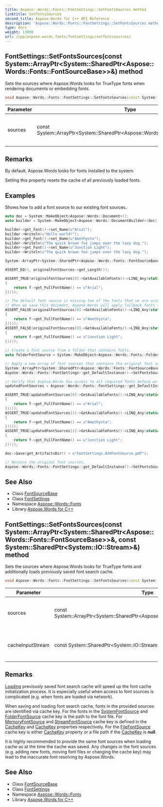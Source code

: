 ```yaml
---
title: Aspose::Words::Fonts::FontSettings::SetFontsSources method
linktitle: SetFontsSources
second_title: Aspose.Words for C++ API Reference
description: 'Aspose::Words::Fonts::FontSettings::SetFontsSources method. Sets the sources where Aspose.Words looks for TrueType fonts when rendering documents or embedding fonts in C++.'
type: docs
weight: 13000
url: /cpp/aspose.words.fonts/fontsettings/setfontssources/
---
```

## FontSettings::SetFontsSources(const System::ArrayPtr\<System::SharedPtr\<Aspose::Words::Fonts::FontSourceBase\>\>\&) method


Sets the sources where Aspose.Words looks for TrueType fonts when rendering documents or embedding fonts.

```cpp
void Aspose::Words::Fonts::FontSettings::SetFontsSources(const System::ArrayPtr<System::SharedPtr<Aspose::Words::Fonts::FontSourceBase>> &sources)
```


| Parameter | Type | Description |
| --- | --- | --- |
| sources | const System::ArrayPtr\<System::SharedPtr\<Aspose::Words::Fonts::FontSourceBase\>\>\& | An array of sources that contain TrueType fonts. |
## Remarks


By default, Aspose.Words looks for fonts installed to the system.

Setting this property resets the cache of all previously loaded fonts.

## Examples



Shows how to add a font source to our existing font sources. 
```cpp
auto doc = System::MakeObject<Aspose::Words::Document>();
auto builder = System::MakeObject<Aspose::Words::DocumentBuilder>(doc);

builder->get_Font()->set_Name(u"Arial");
builder->Writeln(u"Hello world!");
builder->get_Font()->set_Name(u"Amethysta");
builder->Writeln(u"The quick brown fox jumps over the lazy dog.");
builder->get_Font()->set_Name(u"Junction Light");
builder->Writeln(u"The quick brown fox jumps over the lazy dog.");

System::ArrayPtr<System::SharedPtr<Aspose::Words::Fonts::FontSourceBase>> originalFontSources = Aspose::Words::Fonts::FontSettings::get_DefaultInstance()->GetFontsSources();

ASSERT_EQ(1, originalFontSources->get_Length());

ASSERT_TRUE(originalFontSources[0]->GetAvailableFonts()->LINQ_Any(static_cast<System::Func<System::SharedPtr<Aspose::Words::Fonts::PhysicalFontInfo>, bool>>(static_cast<std::function<bool(System::SharedPtr<Aspose::Words::Fonts::PhysicalFontInfo> f)>>([](System::SharedPtr<Aspose::Words::Fonts::PhysicalFontInfo> f) -> bool
{
    return f->get_FullFontName() == u"Arial";
}))));

// The default font source is missing two of the fonts that we are using in our document.
// When we save this document, Aspose.Words will apply fallback fonts to all text formatted with inaccessible fonts.
ASSERT_FALSE(originalFontSources[0]->GetAvailableFonts()->LINQ_Any(static_cast<System::Func<System::SharedPtr<Aspose::Words::Fonts::PhysicalFontInfo>, bool>>(static_cast<std::function<bool(System::SharedPtr<Aspose::Words::Fonts::PhysicalFontInfo> f)>>([](System::SharedPtr<Aspose::Words::Fonts::PhysicalFontInfo> f) -> bool
{
    return f->get_FullFontName() == u"Amethysta";
}))));
ASSERT_FALSE(originalFontSources[0]->GetAvailableFonts()->LINQ_Any(static_cast<System::Func<System::SharedPtr<Aspose::Words::Fonts::PhysicalFontInfo>, bool>>(static_cast<std::function<bool(System::SharedPtr<Aspose::Words::Fonts::PhysicalFontInfo> f)>>([](System::SharedPtr<Aspose::Words::Fonts::PhysicalFontInfo> f) -> bool
{
    return f->get_FullFontName() == u"Junction Light";
}))));

// Create a font source from a folder that contains fonts.
auto folderFontSource = System::MakeObject<Aspose::Words::Fonts::FolderFontSource>(get_FontsDir(), true);

// Apply a new array of font sources that contains the original font sources, as well as our custom fonts.
System::ArrayPtr<System::SharedPtr<Aspose::Words::Fonts::FontSourceBase>> updatedFontSources = System::MakeArray<System::SharedPtr<Aspose::Words::Fonts::FontSourceBase>>({originalFontSources[0], folderFontSource});
Aspose::Words::Fonts::FontSettings::get_DefaultInstance()->SetFontsSources(updatedFontSources);

// Verify that Aspose.Words has access to all required fonts before we render the document to PDF.
updatedFontSources = Aspose::Words::Fonts::FontSettings::get_DefaultInstance()->GetFontsSources();

ASSERT_TRUE(updatedFontSources[0]->GetAvailableFonts()->LINQ_Any(static_cast<System::Func<System::SharedPtr<Aspose::Words::Fonts::PhysicalFontInfo>, bool>>(static_cast<std::function<bool(System::SharedPtr<Aspose::Words::Fonts::PhysicalFontInfo> f)>>([](System::SharedPtr<Aspose::Words::Fonts::PhysicalFontInfo> f) -> bool
{
    return f->get_FullFontName() == u"Arial";
}))));
ASSERT_TRUE(updatedFontSources[1]->GetAvailableFonts()->LINQ_Any(static_cast<System::Func<System::SharedPtr<Aspose::Words::Fonts::PhysicalFontInfo>, bool>>(static_cast<std::function<bool(System::SharedPtr<Aspose::Words::Fonts::PhysicalFontInfo> f)>>([](System::SharedPtr<Aspose::Words::Fonts::PhysicalFontInfo> f) -> bool
{
    return f->get_FullFontName() == u"Amethysta";
}))));
ASSERT_TRUE(updatedFontSources[1]->GetAvailableFonts()->LINQ_Any(static_cast<System::Func<System::SharedPtr<Aspose::Words::Fonts::PhysicalFontInfo>, bool>>(static_cast<std::function<bool(System::SharedPtr<Aspose::Words::Fonts::PhysicalFontInfo> f)>>([](System::SharedPtr<Aspose::Words::Fonts::PhysicalFontInfo> f) -> bool
{
    return f->get_FullFontName() == u"Junction Light";
}))));

doc->Save(get_ArtifactsDir() + u"FontSettings.AddFontSource.pdf");

// Restore the original font sources.
Aspose::Words::Fonts::FontSettings::get_DefaultInstance()->SetFontsSources(originalFontSources);
```

## See Also

* Class [FontSourceBase](../../fontsourcebase/)
* Class [FontSettings](../)
* Namespace [Aspose::Words::Fonts](../../)
* Library [Aspose.Words for C++](../../../)
## FontSettings::SetFontsSources(const System::ArrayPtr\<System::SharedPtr\<Aspose::Words::Fonts::FontSourceBase\>\>\&, const System::SharedPtr\<System::IO::Stream\>\&) method


Sets the sources where Aspose.Words looks for TrueType fonts and additionally loads previously saved font search cache.

```cpp
void Aspose::Words::Fonts::FontSettings::SetFontsSources(const System::ArrayPtr<System::SharedPtr<Aspose::Words::Fonts::FontSourceBase>> &sources, const System::SharedPtr<System::IO::Stream> &cacheInputStream)
```


| Parameter | Type | Description |
| --- | --- | --- |
| sources | const System::ArrayPtr\<System::SharedPtr\<Aspose::Words::Fonts::FontSourceBase\>\>\& | An array of sources that contain TrueType fonts. |
| cacheInputStream | const System::SharedPtr\<System::IO::Stream\>\& | Input stream with saved font search cache. |
## Remarks


[Loading](../../../aspose.words.loading/) previously saved font search cache will speed up the font cache initialization process. It is especially useful when access to font sources is complicated (e.g. when fonts are loaded via network).

When saving and loading font search cache, fonts in the provided sources are identified via cache key. For the fonts in the [SystemFontSource](../../systemfontsource/) and [FolderFontSource](../../folderfontsource/) cache key is the path to the font file. For [MemoryFontSource](../../memoryfontsource/) and [StreamFontSource](../../streamfontsource/) cache key is defined in the [CacheKey](../../memoryfontsource/get_cachekey/) and [CacheKey](../../streamfontsource/get_cachekey/) properties respectively. For the [FileFontSource](../../filefontsource/) cache key is either [CacheKey](../../filefontsource/get_cachekey/) property or a file path if the [CacheKey](../../filefontsource/get_cachekey/) is **null**.

It is highly recommended to provide the same font sources when loading cache as at the time the cache was saved. Any changes in the font sources (e.g. adding new fonts, moving font files or changing the cache key) may lead to the inaccurate font resolving by Aspose.Words.

## See Also

* Class [FontSourceBase](../../fontsourcebase/)
* Class [FontSettings](../)
* Namespace [Aspose::Words::Fonts](../../)
* Library [Aspose.Words for C++](../../../)
